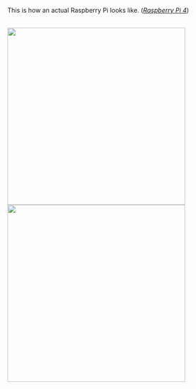 This is how an actual Raspberry Pi looks like.   (*[Raspberry Pi 4](https://www.raspberrypi.org/products/raspberry-pi-4-model-b/?resellerType=home)*)


<br/>
<img src="https://github.com/nomaan-2k/robo_resource/blob/main/electronics/raspberry_pi/repo_data/rpi4.webp" width="400" >


<img src="https://github.com/nomaan-2k/robo_resource/blob/main/electronics/raspberry_pi/repo_data/pi4.png" width="400" >

</br>

